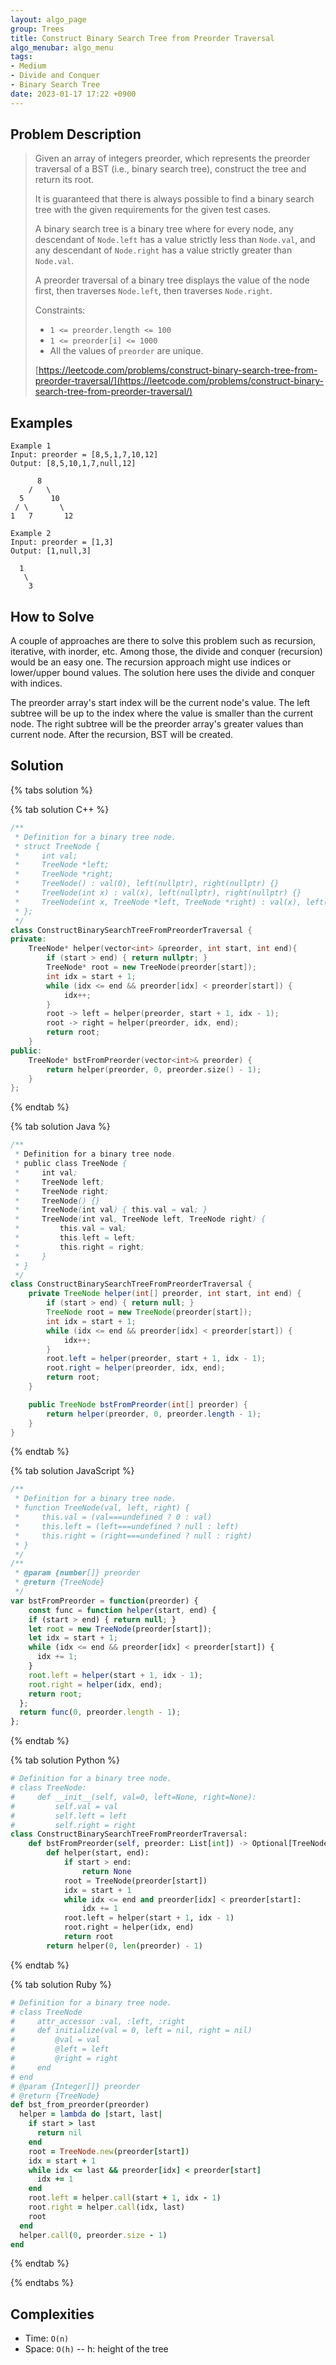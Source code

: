 ```yaml
---
layout: algo_page
group: Trees
title: Construct Binary Search Tree from Preorder Traversal
algo_menubar: algo_menu
tags:
- Medium
- Divide and Conquer
- Binary Search Tree
date: 2023-01-17 17:22 +0900
---
```


## Problem Description
> Given an array of integers preorder, which represents the preorder traversal of a BST (i.e., binary search tree),
> construct the tree and return its root.
>
> It is guaranteed that there is always possible to find a binary search tree with the given requirements for the given
> test cases.
>
> A binary search tree is a binary tree where for every node, any descendant of `Node.left` has a value strictly less
> than `Node.val`, and any descendant of `Node.right` has a value strictly greater than `Node.val`.
>
> A preorder traversal of a binary tree displays the value of the node first, then traverses `Node.left`, then
> traverses `Node.right`.
>
> Constraints:
> - `1 <= preorder.length <= 100`
> - `1 <= preorder[i] <= 1000`
> - All the values of `preorder` are unique.
>
> [https://leetcode.com/problems/construct-binary-search-tree-from-preorder-traversal/](https://leetcode.com/problems/construct-binary-search-tree-from-preorder-traversal/)

## Examples
```
Example 1
Input: preorder = [8,5,1,7,10,12]
Output: [8,5,10,1,7,null,12]

      8
    /   \
  5      10
 / \       \
1   7       12
```

```
Example 2
Input: preorder = [1,3]
Output: [1,null,3]

  1
   \
    3
```

## How to Solve
A couple of approaches are there to solve this problem such as recursion, iterative, with inorder, etc.
Among those, the divide and conquer (recursion) would be an easy one.
The recursion approach might use indices or lower/upper bound values.
The solution here uses the divide and conquer with indices.

The preorder array's start index will be the current node's value.
The left subtree will be up to the index where the value is smaller than the current node.
The right subtree will be the preorder array's greater values than current node.
After the recursion, BST will be created.

## Solution

{% tabs solution %}

{% tab solution C++ %}
```cpp
/**
 * Definition for a binary tree node.
 * struct TreeNode {
 *     int val;
 *     TreeNode *left;
 *     TreeNode *right;
 *     TreeNode() : val(0), left(nullptr), right(nullptr) {}
 *     TreeNode(int x) : val(x), left(nullptr), right(nullptr) {}
 *     TreeNode(int x, TreeNode *left, TreeNode *right) : val(x), left(left), right(right) {}
 * };
 */
class ConstructBinarySearchTreeFromPreorderTraversal {
private:
    TreeNode* helper(vector<int> &preorder, int start, int end){
        if (start > end) { return nullptr; }
        TreeNode* root = new TreeNode(preorder[start]);
        int idx = start + 1; 
        while (idx <= end && preorder[idx] < preorder[start]) {
            idx++;
        }
        root -> left = helper(preorder, start + 1, idx - 1);
        root -> right = helper(preorder, idx, end);
        return root;
    }
public:
    TreeNode* bstFromPreorder(vector<int>& preorder) {
        return helper(preorder, 0, preorder.size() - 1);
    }
};
```
{% endtab %}

{% tab solution Java %}
```java
/**
 * Definition for a binary tree node.
 * public class TreeNode {
 *     int val;
 *     TreeNode left;
 *     TreeNode right;
 *     TreeNode() {}
 *     TreeNode(int val) { this.val = val; }
 *     TreeNode(int val, TreeNode left, TreeNode right) {
 *         this.val = val;
 *         this.left = left;
 *         this.right = right;
 *     }
 * }
 */
class ConstructBinarySearchTreeFromPreorderTraversal {
    private TreeNode helper(int[] preorder, int start, int end) {
        if (start > end) { return null; }
        TreeNode root = new TreeNode(preorder[start]);
        int idx = start + 1;
        while (idx <= end && preorder[idx] < preorder[start]) {
            idx++;
        }
        root.left = helper(preorder, start + 1, idx - 1);
        root.right = helper(preorder, idx, end);
        return root;
    }

    public TreeNode bstFromPreorder(int[] preorder) {
        return helper(preorder, 0, preorder.length - 1);
    }
}
```
{% endtab %}

{% tab solution JavaScript %}
```js
/**
 * Definition for a binary tree node.
 * function TreeNode(val, left, right) {
 *     this.val = (val===undefined ? 0 : val)
 *     this.left = (left===undefined ? null : left)
 *     this.right = (right===undefined ? null : right)
 * }
 */
/**
 * @param {number[]} preorder
 * @return {TreeNode}
 */
var bstFromPreorder = function(preorder) {
    const func = function helper(start, end) {
    if (start > end) { return null; }
    let root = new TreeNode(preorder[start]);
    let idx = start + 1;
    while (idx <= end && preorder[idx] < preorder[start]) {
      idx += 1;
    }
    root.left = helper(start + 1, idx - 1);
    root.right = helper(idx, end);
    return root;
  };
  return func(0, preorder.length - 1);
};
```
{% endtab %}

{% tab solution Python %}
```python
# Definition for a binary tree node.
# class TreeNode:
#     def __init__(self, val=0, left=None, right=None):
#         self.val = val
#         self.left = left
#         self.right = right
class ConstructBinarySearchTreeFromPreorderTraversal:
    def bstFromPreorder(self, preorder: List[int]) -> Optional[TreeNode]:
        def helper(start, end):
            if start > end:
                return None
            root = TreeNode(preorder[start])
            idx = start + 1
            while idx <= end and preorder[idx] < preorder[start]:
                idx += 1
            root.left = helper(start + 1, idx - 1)
            root.right = helper(idx, end)
            return root
        return helper(0, len(preorder) - 1)
```
{% endtab %}

{% tab solution Ruby %}
```ruby
# Definition for a binary tree node.
# class TreeNode
#     attr_accessor :val, :left, :right
#     def initialize(val = 0, left = nil, right = nil)
#         @val = val
#         @left = left
#         @right = right
#     end
# end
# @param {Integer[]} preorder
# @return {TreeNode}
def bst_from_preorder(preorder)
  helper = lambda do |start, last|
    if start > last
      return nil
    end
    root = TreeNode.new(preorder[start])
    idx = start + 1
    while idx <= last && preorder[idx] < preorder[start]
      idx += 1
    end
    root.left = helper.call(start + 1, idx - 1)
    root.right = helper.call(idx, last)
    root
  end
  helper.call(0, preorder.size - 1)
end
```
{% endtab %}

{% endtabs %}


## Complexities
- Time: `O(n)`
- Space: `O(h)` -- h: height of the tree
